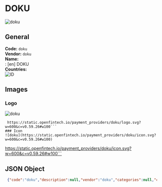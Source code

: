 # DOKU 
![doku](https://static.openfintech.io/payment_providers/doku/logo.svg?w=600&c=v0.59.26#w100)  
## General 
**Code:** `doku`  
**Vendor:** `doku`  
**Name:**  
:	[en] DOKU  
**Countries:**  
![ID](https://cdnjs.cloudflare.com/ajax/libs/flag-icon-css/3.3.0/flags/4x3/ID.svg#w24)  
 
## Images 
### Logo 
![doku](https://static.openfintech.io/payment_providers/doku/logo.svg?w=600&c=v0.59.26#w100)  
```
 https://static.openfintech.io/payment_providers/doku/logo.svg?w=600&c=v0.59.26#w100```  
### Icon 
![doku](https://static.openfintech.io/payment_providers/doku/icon.svg?w=600&c=v0.59.26#w100)  
```
 https://static.openfintech.io/payment_providers/doku/icon.svg?w=600&c=v0.59.26#w100```  
## JSON Object 
```json
 {"code":"doku","description":null,"vendor":"doku","categories":null,"countries":["ID"],"payment_method":null,"payout_method":null,"metadata":{"about_payments_code":"doku"},"name":{"en":"DOKU"}}```  
